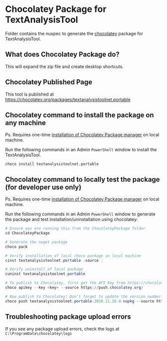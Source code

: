 # Chocolatey Package for TextAnalysisTool

Folder contains the nuspec to generate the [chocolatey](https://chocolatey.org/) package for TextAnalysisTool.

## What does Chocolatey Package do?

This will expand the zip file and create desktop shortcuts.

## Chocolatey Published Page

This tool is published at https://chocolatey.org/packages/textanalysistoolnet.portable

## Chocolatey command to install the package on any machine

Ps. Requires one-time [installation of Chocolatey Package manager](https://chocolatey.org/install) on local machine.

Run the following commands in an Admin `PowerShell` window to install the TextAnalysisTool.
```
choco install textanalysistoolnet.portable
```

## Chocolatey command to locally test the package (for developer use only)

Ps. Requires one-time [installation of Chocolatey Package manager](https://chocolatey.org/install) on local machine.

Run the following commands in an Admin `PowerShell` window to generate the package and test installation/uninstallation using chocolatey:

```powershell
# Ensure you are running this from the ChocolateyPackage folder
cd ChocolateyPackage

# Generate the nuget package
choco pack

# Verify installation of local choco package in local machine
cinst textanalysistoolnet.portable -source .

# Verify uninstall of local package
cuninst textanalysistoolnet.portable

# To publish to Chocolatey, first get the API Key from https://chocolatey.org/account and set it in local
choco apikey --key <key> --source https://push.chocolatey.org/

# Now publish to Chocolatey! Don't forget to update the version number!
choco push textanalysistoolnet.portable.2018.11.20.0.nupkg --source https://push.chocolatey.org/
```

## Troubleshooting package upload errors

If you see any package upload errors, check the logs at `C:\ProgramData\chocolatey\logs`